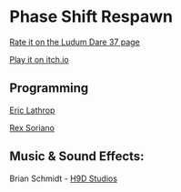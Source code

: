 # Phase Shift Respawn

[Rate it on the Ludum Dare 37 page](http://ludumdare.com/compo/ludum-dare-37/?action=preview&uid=35711)

[Play it on itch.io](https://rexcalibur.itch.io/phase-shift-respawn)

## Programming

[Eric Lathrop](https://twitter.com/EricLathrop)

[Rex Soriano](https://twitter.com/LoLo_R)

## Music & Sound Effects:

Brian Schmidt - [H9D Studios](http://www.h9dstudios.com/)
